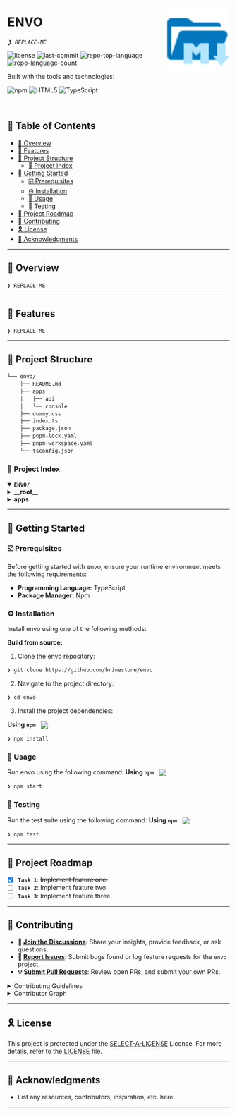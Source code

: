 <div align="left" style="position: relative;">
<img src="https://raw.githubusercontent.com/PKief/vscode-material-icon-theme/ec559a9f6bfd399b82bb44393651661b08aaf7ba/icons/folder-markdown-open.svg" align="right" width="30%" style="margin: -20px 0 0 20px;">
<h1>ENVO</h1>
<p align="left">
	<em><code>❯ REPLACE-ME</code></em>
</p>
<p align="left">
	<img src="https://img.shields.io/github/license/brinestone/envo?style=for-the-badge&logo=opensourceinitiative&logoColor=white&color=c33bce" alt="license">
	<img src="https://img.shields.io/github/last-commit/brinestone/envo?style=for-the-badge&logo=git&logoColor=white&color=c33bce" alt="last-commit">
	<img src="https://img.shields.io/github/languages/top/brinestone/envo?style=for-the-badge&color=c33bce" alt="repo-top-language">
	<img src="https://img.shields.io/github/languages/count/brinestone/envo?style=for-the-badge&color=c33bce" alt="repo-language-count">
</p>
<p align="left">Built with the tools and technologies:</p>
<p align="left">
	<img src="https://img.shields.io/badge/npm-CB3837.svg?style=for-the-badge&logo=npm&logoColor=white" alt="npm">
	<img src="https://img.shields.io/badge/HTML5-E34F26.svg?style=for-the-badge&logo=HTML5&logoColor=white" alt="HTML5">
	<img src="https://img.shields.io/badge/TypeScript-3178C6.svg?style=for-the-badge&logo=TypeScript&logoColor=white" alt="TypeScript">
</p>
</div>
<br clear="right">

## 🔗 Table of Contents

- [📍 Overview](#-overview)
- [👾 Features](#-features)
- [📁 Project Structure](#-project-structure)
  - [📂 Project Index](#-project-index)
- [🚀 Getting Started](#-getting-started)
  - [☑️ Prerequisites](#-prerequisites)
  - [⚙️ Installation](#-installation)
  - [🤖 Usage](#🤖-usage)
  - [🧪 Testing](#🧪-testing)
- [📌 Project Roadmap](#-project-roadmap)
- [🔰 Contributing](#-contributing)
- [🎗 License](#-license)
- [🙌 Acknowledgments](#-acknowledgments)

---

## 📍 Overview

<code>❯ REPLACE-ME</code>

---

## 👾 Features

<code>❯ REPLACE-ME</code>

---

## 📁 Project Structure

```sh
└── envo/
    ├── README.md
    ├── apps
    │   ├── api
    │   └── console
    ├── dummy.css
    ├── index.ts
    ├── package.json
    ├── pnpm-lock.yaml
    ├── pnpm-workspace.yaml
    └── tsconfig.json
```


### 📂 Project Index
<details open>
	<summary><b><code>ENVO/</code></b></summary>
	<details> <!-- __root__ Submodule -->
		<summary><b>__root__</b></summary>
		<blockquote>
			<table>
			<tr>
				<td><b><a href='https://github.com/brinestone/envo/blob/master/pnpm-lock.yaml'>pnpm-lock.yaml</a></b></td>
				<td><code>❯ REPLACE-ME</code></td>
			</tr>
			<tr>
				<td><b><a href='https://github.com/brinestone/envo/blob/master/tsconfig.json'>tsconfig.json</a></b></td>
				<td><code>❯ REPLACE-ME</code></td>
			</tr>
			<tr>
				<td><b><a href='https://github.com/brinestone/envo/blob/master/pnpm-workspace.yaml'>pnpm-workspace.yaml</a></b></td>
				<td><code>❯ REPLACE-ME</code></td>
			</tr>
			<tr>
				<td><b><a href='https://github.com/brinestone/envo/blob/master/index.ts'>index.ts</a></b></td>
				<td><code>❯ REPLACE-ME</code></td>
			</tr>
			<tr>
				<td><b><a href='https://github.com/brinestone/envo/blob/master/package.json'>package.json</a></b></td>
				<td><code>❯ REPLACE-ME</code></td>
			</tr>
			<tr>
				<td><b><a href='https://github.com/brinestone/envo/blob/master/dummy.css'>dummy.css</a></b></td>
				<td><code>❯ REPLACE-ME</code></td>
			</tr>
			</table>
		</blockquote>
	</details>
	<details> <!-- apps Submodule -->
		<summary><b>apps</b></summary>
		<blockquote>
			<details>
				<summary><b>console</b></summary>
				<blockquote>
					<table>
					<tr>
						<td><b><a href='https://github.com/brinestone/envo/blob/master/apps/console/tsconfig.spec.json'>tsconfig.spec.json</a></b></td>
						<td><code>❯ REPLACE-ME</code></td>
					</tr>
					<tr>
						<td><b><a href='https://github.com/brinestone/envo/blob/master/apps/console/package-lock.json'>package-lock.json</a></b></td>
						<td><code>❯ REPLACE-ME</code></td>
					</tr>
					<tr>
						<td><b><a href='https://github.com/brinestone/envo/blob/master/apps/console/tsconfig.json'>tsconfig.json</a></b></td>
						<td><code>❯ REPLACE-ME</code></td>
					</tr>
					<tr>
						<td><b><a href='https://github.com/brinestone/envo/blob/master/apps/console/tsconfig.app.json'>tsconfig.app.json</a></b></td>
						<td><code>❯ REPLACE-ME</code></td>
					</tr>
					<tr>
						<td><b><a href='https://github.com/brinestone/envo/blob/master/apps/console/netlify.toml'>netlify.toml</a></b></td>
						<td><code>❯ REPLACE-ME</code></td>
					</tr>
					<tr>
						<td><b><a href='https://github.com/brinestone/envo/blob/master/apps/console/angular.json'>angular.json</a></b></td>
						<td><code>❯ REPLACE-ME</code></td>
					</tr>
					<tr>
						<td><b><a href='https://github.com/brinestone/envo/blob/master/apps/console/.postcssrc.json'>.postcssrc.json</a></b></td>
						<td><code>❯ REPLACE-ME</code></td>
					</tr>
					<tr>
						<td><b><a href='https://github.com/brinestone/envo/blob/master/apps/console/package.json'>package.json</a></b></td>
						<td><code>❯ REPLACE-ME</code></td>
					</tr>
					<tr>
						<td><b><a href='https://github.com/brinestone/envo/blob/master/apps/console/components.json'>components.json</a></b></td>
						<td><code>❯ REPLACE-ME</code></td>
					</tr>
					</table>
					<details>
						<summary><b>src</b></summary>
						<blockquote>
							<table>
							<tr>
								<td><b><a href='https://github.com/brinestone/envo/blob/master/apps/console/src/models.ts'>models.ts</a></b></td>
								<td><code>❯ REPLACE-ME</code></td>
							</tr>
							<tr>
								<td><b><a href='https://github.com/brinestone/envo/blob/master/apps/console/src/styles.scss'>styles.scss</a></b></td>
								<td><code>❯ REPLACE-ME</code></td>
							</tr>
							<tr>
								<td><b><a href='https://github.com/brinestone/envo/blob/master/apps/console/src/main.ts'>main.ts</a></b></td>
								<td><code>❯ REPLACE-ME</code></td>
							</tr>
							<tr>
								<td><b><a href='https://github.com/brinestone/envo/blob/master/apps/console/src/index.html'>index.html</a></b></td>
								<td><code>❯ REPLACE-ME</code></td>
							</tr>
							<tr>
								<td><b><a href='https://github.com/brinestone/envo/blob/master/apps/console/src/schemas.ts'>schemas.ts</a></b></td>
								<td><code>❯ REPLACE-ME</code></td>
							</tr>
							</table>
							<details>
								<summary><b>app</b></summary>
								<blockquote>
									<table>
									<tr>
										<td><b><a href='https://github.com/brinestone/envo/blob/master/apps/console/src/app/app.component.scss'>app.component.scss</a></b></td>
										<td><code>❯ REPLACE-ME</code></td>
									</tr>
									<tr>
										<td><b><a href='https://github.com/brinestone/envo/blob/master/apps/console/src/app/app.routes.ts'>app.routes.ts</a></b></td>
										<td><code>❯ REPLACE-ME</code></td>
									</tr>
									<tr>
										<td><b><a href='https://github.com/brinestone/envo/blob/master/apps/console/src/app/app.component.spec.ts'>app.component.spec.ts</a></b></td>
										<td><code>❯ REPLACE-ME</code></td>
									</tr>
									<tr>
										<td><b><a href='https://github.com/brinestone/envo/blob/master/apps/console/src/app/app.component.ts'>app.component.ts</a></b></td>
										<td><code>❯ REPLACE-ME</code></td>
									</tr>
									<tr>
										<td><b><a href='https://github.com/brinestone/envo/blob/master/apps/console/src/app/app.config.ts'>app.config.ts</a></b></td>
										<td><code>❯ REPLACE-ME</code></td>
									</tr>
									<tr>
										<td><b><a href='https://github.com/brinestone/envo/blob/master/apps/console/src/app/app.component.html'>app.component.html</a></b></td>
										<td><code>❯ REPLACE-ME</code></td>
									</tr>
									</table>
									<details>
										<summary><b>layouts</b></summary>
										<blockquote>
											<details>
												<summary><b>base</b></summary>
												<blockquote>
													<table>
													<tr>
														<td><b><a href='https://github.com/brinestone/envo/blob/master/apps/console/src/app/layouts/base/base.layout.ts'>base.layout.ts</a></b></td>
														<td><code>❯ REPLACE-ME</code></td>
													</tr>
													<tr>
														<td><b><a href='https://github.com/brinestone/envo/blob/master/apps/console/src/app/layouts/base/base.layout.scss'>base.layout.scss</a></b></td>
														<td><code>❯ REPLACE-ME</code></td>
													</tr>
													</table>
												</blockquote>
											</details>
											<details>
												<summary><b>auth</b></summary>
												<blockquote>
													<table>
													<tr>
														<td><b><a href='https://github.com/brinestone/envo/blob/master/apps/console/src/app/layouts/auth/auth.layout.ts'>auth.layout.ts</a></b></td>
														<td><code>❯ REPLACE-ME</code></td>
													</tr>
													<tr>
														<td><b><a href='https://github.com/brinestone/envo/blob/master/apps/console/src/app/layouts/auth/auth.layout.scss'>auth.layout.scss</a></b></td>
														<td><code>❯ REPLACE-ME</code></td>
													</tr>
													</table>
												</blockquote>
											</details>
										</blockquote>
									</details>
									<details>
										<summary><b>components</b></summary>
										<blockquote>
											<details>
												<summary><b>main-menu</b></summary>
												<blockquote>
													<table>
													<tr>
														<td><b><a href='https://github.com/brinestone/envo/blob/master/apps/console/src/app/components/main-menu/main-menu.ts'>main-menu.ts</a></b></td>
														<td><code>❯ REPLACE-ME</code></td>
													</tr>
													<tr>
														<td><b><a href='https://github.com/brinestone/envo/blob/master/apps/console/src/app/components/main-menu/main-menu.scss'>main-menu.scss</a></b></td>
														<td><code>❯ REPLACE-ME</code></td>
													</tr>
													<tr>
														<td><b><a href='https://github.com/brinestone/envo/blob/master/apps/console/src/app/components/main-menu/main-menu.ng.html'>main-menu.ng.html</a></b></td>
														<td><code>❯ REPLACE-ME</code></td>
													</tr>
													</table>
												</blockquote>
											</details>
										</blockquote>
									</details>
									<details>
										<summary><b>pages</b></summary>
										<blockquote>
											<details>
												<summary><b>about</b></summary>
												<blockquote>
													<table>
													<tr>
														<td><b><a href='https://github.com/brinestone/envo/blob/master/apps/console/src/app/pages/about/about.page.ng.html'>about.page.ng.html</a></b></td>
														<td><code>❯ REPLACE-ME</code></td>
													</tr>
													<tr>
														<td><b><a href='https://github.com/brinestone/envo/blob/master/apps/console/src/app/pages/about/about.page.ts'>about.page.ts</a></b></td>
														<td><code>❯ REPLACE-ME</code></td>
													</tr>
													<tr>
														<td><b><a href='https://github.com/brinestone/envo/blob/master/apps/console/src/app/pages/about/about.page.scss'>about.page.scss</a></b></td>
														<td><code>❯ REPLACE-ME</code></td>
													</tr>
													</table>
												</blockquote>
											</details>
											<details>
												<summary><b>auth</b></summary>
												<blockquote>
													<table>
													<tr>
														<td><b><a href='https://github.com/brinestone/envo/blob/master/apps/console/src/app/pages/auth/auth.routes.ts'>auth.routes.ts</a></b></td>
														<td><code>❯ REPLACE-ME</code></td>
													</tr>
													</table>
													<details>
														<summary><b>login</b></summary>
														<blockquote>
															<table>
															<tr>
																<td><b><a href='https://github.com/brinestone/envo/blob/master/apps/console/src/app/pages/auth/login/login.page.scss'>login.page.scss</a></b></td>
																<td><code>❯ REPLACE-ME</code></td>
															</tr>
															<tr>
																<td><b><a href='https://github.com/brinestone/envo/blob/master/apps/console/src/app/pages/auth/login/login.page.ng.html'>login.page.ng.html</a></b></td>
																<td><code>❯ REPLACE-ME</code></td>
															</tr>
															<tr>
																<td><b><a href='https://github.com/brinestone/envo/blob/master/apps/console/src/app/pages/auth/login/login.page.ts'>login.page.ts</a></b></td>
																<td><code>❯ REPLACE-ME</code></td>
															</tr>
															</table>
														</blockquote>
													</details>
													<details>
														<summary><b>password-reset</b></summary>
														<blockquote>
															<table>
															<tr>
																<td><b><a href='https://github.com/brinestone/envo/blob/master/apps/console/src/app/pages/auth/password-reset/password-reset.page.scss'>password-reset.page.scss</a></b></td>
																<td><code>❯ REPLACE-ME</code></td>
															</tr>
															<tr>
																<td><b><a href='https://github.com/brinestone/envo/blob/master/apps/console/src/app/pages/auth/password-reset/password-reset.page.ts'>password-reset.page.ts</a></b></td>
																<td><code>❯ REPLACE-ME</code></td>
															</tr>
															<tr>
																<td><b><a href='https://github.com/brinestone/envo/blob/master/apps/console/src/app/pages/auth/password-reset/password-reset.page.ng.html'>password-reset.page.ng.html</a></b></td>
																<td><code>❯ REPLACE-ME</code></td>
															</tr>
															</table>
														</blockquote>
													</details>
													<details>
														<summary><b>register</b></summary>
														<blockquote>
															<table>
															<tr>
																<td><b><a href='https://github.com/brinestone/envo/blob/master/apps/console/src/app/pages/auth/register/register.page.ng.html'>register.page.ng.html</a></b></td>
																<td><code>❯ REPLACE-ME</code></td>
															</tr>
															<tr>
																<td><b><a href='https://github.com/brinestone/envo/blob/master/apps/console/src/app/pages/auth/register/register.page.ts'>register.page.ts</a></b></td>
																<td><code>❯ REPLACE-ME</code></td>
															</tr>
															<tr>
																<td><b><a href='https://github.com/brinestone/envo/blob/master/apps/console/src/app/pages/auth/register/register.page.scss'>register.page.scss</a></b></td>
																<td><code>❯ REPLACE-ME</code></td>
															</tr>
															</table>
														</blockquote>
													</details>
												</blockquote>
											</details>
											<details>
												<summary><b>not-found</b></summary>
												<blockquote>
													<table>
													<tr>
														<td><b><a href='https://github.com/brinestone/envo/blob/master/apps/console/src/app/pages/not-found/not-found.page.ts'>not-found.page.ts</a></b></td>
														<td><code>❯ REPLACE-ME</code></td>
													</tr>
													<tr>
														<td><b><a href='https://github.com/brinestone/envo/blob/master/apps/console/src/app/pages/not-found/not-found.page.ng.html'>not-found.page.ng.html</a></b></td>
														<td><code>❯ REPLACE-ME</code></td>
													</tr>
													<tr>
														<td><b><a href='https://github.com/brinestone/envo/blob/master/apps/console/src/app/pages/not-found/not-found.page.scss'>not-found.page.scss</a></b></td>
														<td><code>❯ REPLACE-ME</code></td>
													</tr>
													</table>
												</blockquote>
											</details>
										</blockquote>
									</details>
									<details>
										<summary><b>services</b></summary>
										<blockquote>
											<table>
											<tr>
												<td><b><a href='https://github.com/brinestone/envo/blob/master/apps/console/src/app/services/theme.ts'>theme.ts</a></b></td>
												<td><code>❯ REPLACE-ME</code></td>
											</tr>
											</table>
										</blockquote>
									</details>
								</blockquote>
							</details>
						</blockquote>
					</details>
					<details>
						<summary><b>libs</b></summary>
						<blockquote>
							<details>
								<summary><b>ui</b></summary>
								<blockquote>
									<details>
										<summary><b>ui-button-helm</b></summary>
										<blockquote>
											<details>
												<summary><b>src</b></summary>
												<blockquote>
													<table>
													<tr>
														<td><b><a href='https://github.com/brinestone/envo/blob/master/apps/console/libs/ui/ui-button-helm/src/index.ts'>index.ts</a></b></td>
														<td><code>❯ REPLACE-ME</code></td>
													</tr>
													</table>
													<details>
														<summary><b>lib</b></summary>
														<blockquote>
															<table>
															<tr>
																<td><b><a href='https://github.com/brinestone/envo/blob/master/apps/console/libs/ui/ui-button-helm/src/lib/hlm-button.directive.ts'>hlm-button.directive.ts</a></b></td>
																<td><code>❯ REPLACE-ME</code></td>
															</tr>
															<tr>
																<td><b><a href='https://github.com/brinestone/envo/blob/master/apps/console/libs/ui/ui-button-helm/src/lib/hlm-button.token.ts'>hlm-button.token.ts</a></b></td>
																<td><code>❯ REPLACE-ME</code></td>
															</tr>
															</table>
														</blockquote>
													</details>
												</blockquote>
											</details>
										</blockquote>
									</details>
									<details>
										<summary><b>ui-sonner-helm</b></summary>
										<blockquote>
											<details>
												<summary><b>src</b></summary>
												<blockquote>
													<table>
													<tr>
														<td><b><a href='https://github.com/brinestone/envo/blob/master/apps/console/libs/ui/ui-sonner-helm/src/index.ts'>index.ts</a></b></td>
														<td><code>❯ REPLACE-ME</code></td>
													</tr>
													</table>
													<details>
														<summary><b>lib</b></summary>
														<blockquote>
															<table>
															<tr>
																<td><b><a href='https://github.com/brinestone/envo/blob/master/apps/console/libs/ui/ui-sonner-helm/src/lib/hlm-toaster.component.ts'>hlm-toaster.component.ts</a></b></td>
																<td><code>❯ REPLACE-ME</code></td>
															</tr>
															</table>
														</blockquote>
													</details>
												</blockquote>
											</details>
										</blockquote>
									</details>
								</blockquote>
							</details>
						</blockquote>
					</details>
				</blockquote>
			</details>
			<details>
				<summary><b>api</b></summary>
				<blockquote>
					<table>
					<tr>
						<td><b><a href='https://github.com/brinestone/envo/blob/master/apps/api/tsconfig.json'>tsconfig.json</a></b></td>
						<td><code>❯ REPLACE-ME</code></td>
					</tr>
					<tr>
						<td><b><a href='https://github.com/brinestone/envo/blob/master/apps/api/nitro.config.ts'>nitro.config.ts</a></b></td>
						<td><code>❯ REPLACE-ME</code></td>
					</tr>
					<tr>
						<td><b><a href='https://github.com/brinestone/envo/blob/master/apps/api/drizzle.config.ts'>drizzle.config.ts</a></b></td>
						<td><code>❯ REPLACE-ME</code></td>
					</tr>
					<tr>
						<td><b><a href='https://github.com/brinestone/envo/blob/master/apps/api/.npmrc'>.npmrc</a></b></td>
						<td><code>❯ REPLACE-ME</code></td>
					</tr>
					<tr>
						<td><b><a href='https://github.com/brinestone/envo/blob/master/apps/api/package.json'>package.json</a></b></td>
						<td><code>❯ REPLACE-ME</code></td>
					</tr>
					</table>
					<details>
						<summary><b>server</b></summary>
						<blockquote>
							<details>
								<summary><b>plugins</b></summary>
								<blockquote>
									<table>
									<tr>
										<td><b><a href='https://github.com/brinestone/envo/blob/master/apps/api/server/plugins/cors.ts'>cors.ts</a></b></td>
										<td><code>❯ REPLACE-ME</code></td>
									</tr>
									</table>
								</blockquote>
							</details>
							<details>
								<summary><b>migrations</b></summary>
								<blockquote>
									<table>
									<tr>
										<td><b><a href='https://github.com/brinestone/envo/blob/master/apps/api/server/migrations/0001_clever_shiva.sql'>0001_clever_shiva.sql</a></b></td>
										<td><code>❯ REPLACE-ME</code></td>
									</tr>
									<tr>
										<td><b><a href='https://github.com/brinestone/envo/blob/master/apps/api/server/migrations/0002_chunky_mariko_yashida.sql'>0002_chunky_mariko_yashida.sql</a></b></td>
										<td><code>❯ REPLACE-ME</code></td>
									</tr>
									<tr>
										<td><b><a href='https://github.com/brinestone/envo/blob/master/apps/api/server/migrations/0003_ambiguous_phalanx.sql'>0003_ambiguous_phalanx.sql</a></b></td>
										<td><code>❯ REPLACE-ME</code></td>
									</tr>
									<tr>
										<td><b><a href='https://github.com/brinestone/envo/blob/master/apps/api/server/migrations/0000_lethal_veda.sql'>0000_lethal_veda.sql</a></b></td>
										<td><code>❯ REPLACE-ME</code></td>
									</tr>
									</table>
									<details>
										<summary><b>meta</b></summary>
										<blockquote>
											<table>
											<tr>
												<td><b><a href='https://github.com/brinestone/envo/blob/master/apps/api/server/migrations/meta/0001_snapshot.json'>0001_snapshot.json</a></b></td>
												<td><code>❯ REPLACE-ME</code></td>
											</tr>
											<tr>
												<td><b><a href='https://github.com/brinestone/envo/blob/master/apps/api/server/migrations/meta/0002_snapshot.json'>0002_snapshot.json</a></b></td>
												<td><code>❯ REPLACE-ME</code></td>
											</tr>
											<tr>
												<td><b><a href='https://github.com/brinestone/envo/blob/master/apps/api/server/migrations/meta/0000_snapshot.json'>0000_snapshot.json</a></b></td>
												<td><code>❯ REPLACE-ME</code></td>
											</tr>
											<tr>
												<td><b><a href='https://github.com/brinestone/envo/blob/master/apps/api/server/migrations/meta/0003_snapshot.json'>0003_snapshot.json</a></b></td>
												<td><code>❯ REPLACE-ME</code></td>
											</tr>
											<tr>
												<td><b><a href='https://github.com/brinestone/envo/blob/master/apps/api/server/migrations/meta/_journal.json'>_journal.json</a></b></td>
												<td><code>❯ REPLACE-ME</code></td>
											</tr>
											</table>
										</blockquote>
									</details>
								</blockquote>
							</details>
							<details>
								<summary><b>routes</b></summary>
								<blockquote>
									<table>
									<tr>
										<td><b><a href='https://github.com/brinestone/envo/blob/master/apps/api/server/routes/index.ts'>index.ts</a></b></td>
										<td><code>❯ REPLACE-ME</code></td>
									</tr>
									</table>
								</blockquote>
							</details>
							<details>
								<summary><b>utils</b></summary>
								<blockquote>
									<table>
									<tr>
										<td><b><a href='https://github.com/brinestone/envo/blob/master/apps/api/server/utils/db-schema.ts'>db-schema.ts</a></b></td>
										<td><code>❯ REPLACE-ME</code></td>
									</tr>
									<tr>
										<td><b><a href='https://github.com/brinestone/envo/blob/master/apps/api/server/utils/auth.ts'>auth.ts</a></b></td>
										<td><code>❯ REPLACE-ME</code></td>
									</tr>
									<tr>
										<td><b><a href='https://github.com/brinestone/envo/blob/master/apps/api/server/utils/db-config.ts'>db-config.ts</a></b></td>
										<td><code>❯ REPLACE-ME</code></td>
									</tr>
									</table>
								</blockquote>
							</details>
							<details>
								<summary><b>api</b></summary>
								<blockquote>
									<details>
										<summary><b>auth</b></summary>
										<blockquote>
											<table>
											<tr>
												<td><b><a href='https://github.com/brinestone/envo/blob/master/apps/api/server/api/auth/[...].ts'>[...].ts</a></b></td>
												<td><code>❯ REPLACE-ME</code></td>
											</tr>
											</table>
										</blockquote>
									</details>
								</blockquote>
							</details>
						</blockquote>
					</details>
				</blockquote>
			</details>
		</blockquote>
	</details>
</details>

---
## 🚀 Getting Started

### ☑️ Prerequisites

Before getting started with envo, ensure your runtime environment meets the following requirements:

- **Programming Language:** TypeScript
- **Package Manager:** Npm


### ⚙️ Installation

Install envo using one of the following methods:

**Build from source:**

1. Clone the envo repository:
```sh
❯ git clone https://github.com/brinestone/envo
```

2. Navigate to the project directory:
```sh
❯ cd envo
```

3. Install the project dependencies:


**Using `npm`** &nbsp; [<img align="center" src="https://img.shields.io/badge/npm-CB3837.svg?style={badge_style}&logo=npm&logoColor=white" />](https://www.npmjs.com/)

```sh
❯ npm install
```




### 🤖 Usage
Run envo using the following command:
**Using `npm`** &nbsp; [<img align="center" src="https://img.shields.io/badge/npm-CB3837.svg?style={badge_style}&logo=npm&logoColor=white" />](https://www.npmjs.com/)

```sh
❯ npm start
```


### 🧪 Testing
Run the test suite using the following command:
**Using `npm`** &nbsp; [<img align="center" src="https://img.shields.io/badge/npm-CB3837.svg?style={badge_style}&logo=npm&logoColor=white" />](https://www.npmjs.com/)

```sh
❯ npm test
```


---
## 📌 Project Roadmap

- [X] **`Task 1`**: <strike>Implement feature one.</strike>
- [ ] **`Task 2`**: Implement feature two.
- [ ] **`Task 3`**: Implement feature three.

---

## 🔰 Contributing

- **💬 [Join the Discussions](https://github.com/brinestone/envo/discussions)**: Share your insights, provide feedback, or ask questions.
- **🐛 [Report Issues](https://github.com/brinestone/envo/issues)**: Submit bugs found or log feature requests for the `envo` project.
- **💡 [Submit Pull Requests](https://github.com/brinestone/envo/blob/main/CONTRIBUTING.md)**: Review open PRs, and submit your own PRs.

<details closed>
<summary>Contributing Guidelines</summary>

1. **Fork the Repository**: Start by forking the project repository to your github account.
2. **Clone Locally**: Clone the forked repository to your local machine using a git client.
   ```sh
   git clone https://github.com/brinestone/envo
   ```
3. **Create a New Branch**: Always work on a new branch, giving it a descriptive name.
   ```sh
   git checkout -b new-feature-x
   ```
4. **Make Your Changes**: Develop and test your changes locally.
5. **Commit Your Changes**: Commit with a clear message describing your updates.
   ```sh
   git commit -m 'Implemented new feature x.'
   ```
6. **Push to github**: Push the changes to your forked repository.
   ```sh
   git push origin new-feature-x
   ```
7. **Submit a Pull Request**: Create a PR against the original project repository. Clearly describe the changes and their motivations.
8. **Review**: Once your PR is reviewed and approved, it will be merged into the main branch. Congratulations on your contribution!
</details>

<details closed>
<summary>Contributor Graph</summary>
<br>
<p align="left">
   <a href="https://github.com{/brinestone/envo/}graphs/contributors">
      <img src="https://contrib.rocks/image?repo=brinestone/envo">
   </a>
</p>
</details>

---

## 🎗 License

This project is protected under the [SELECT-A-LICENSE](https://choosealicense.com/licenses) License. For more details, refer to the [LICENSE](https://choosealicense.com/licenses/) file.

---

## 🙌 Acknowledgments

- List any resources, contributors, inspiration, etc. here.

---

